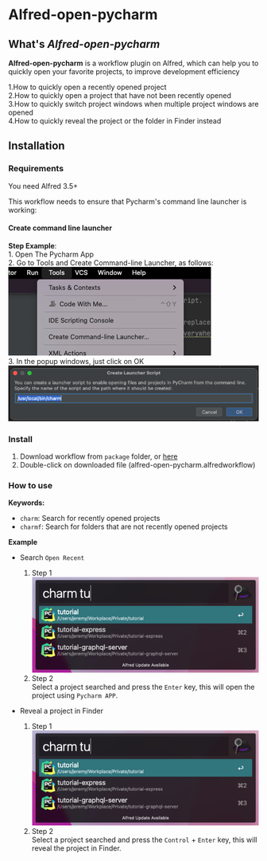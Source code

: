 # Alfred-open-pycharm

## What's *Alfred-open-pycharm*

**Alfred-open-pycharm** is a workflow plugin on Alfred, 
which can help you to quickly open your favorite projects, 
to improve development efficiency

1.How to quickly open a recently opened project    
2.How to quickly open a project that have not been recently opened    
3.How to quickly switch project windows when multiple project windows are opened   
4.How to quickly reveal the project or the folder in Finder instead

## Installation

### Requirements
You need Alfred 3.5+  

This workflow needs to ensure that Pycharm's command line launcher is working:    
#### Create command line launcher
**Step Example**:  
    1. Open The Pycharm App  
    2. Go to Tools and Create Command-line Launcher, as follows:    
    ![pycharm-alfred-workflow-create-cli](./doc/images/create_command_line_launcher.png)    
    3. In the popup windows, just click on OK  
    ![pycharm-alfred-workflow-create-cli](./doc/images/create_command_line_launcher_popup_windows.png) 
    
### Install
1. Download workflow from `package` folder, or [here](./package/alfred-open-pycharm.alfredworkflow?raw=true)
2. Double-click on downloaded file (alfred-open-pycharm.alfredworkflow)

### How to use
**Keywords:**  
- `charm`: Search for recently opened projects
- `charmf`: Search for folders that are not recently opened projects

**Example**   
- Search `Open Recent`   
  1) Step 1    
    ![pycharm-alfred-workflow-search-open-recent](./doc/images/search_open_recent.png) 
  2) Step 2    
    Select a project searched and press the `Enter` key, this will open the project using `Pycharm APP`.   
    
- Reveal a project in Finder
  1) Step 1    
    ![pycharm-alfred-workflow-search-open-recent](./doc/images/search_open_recent.png)
  2) Step 2    
  Select a project searched and press the `Control` + `Enter` key, this will reveal the project in Finder. 
